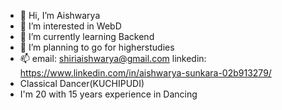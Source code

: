 - 👋 Hi, I’m Aishwarya
- 👀 I’m interested in WebD
- 🌱 I’m currently learning Backend
- 💞️ I’m planning to go for higherstudies
- 📫 email: shiriaishwarya@gmail.com linkedin: https://www.linkedin.com/in/aishwarya-sunkara-02b913279/
- Classical Dancer(KUCHIPUDI)
- I'm 20 with 15 years experience in Dancing

<!---
Aishwarya-2k3 is a ✨ special ✨ repository because its `README.md` (this file) appears on your GitHub profile.
You can click the Preview link to take a look at your changes.
--->
